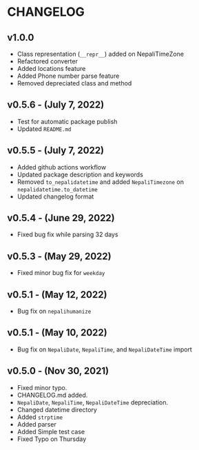 # CHANGELOG

## v1.0.0 
- Class representation (`__repr__`) added on NepaliTimeZone
- Refactored converter
- Added locations feature
- Added Phone number parse feature
- Removed depreciated class and method

## v0.5.6 - (July 7, 2022)
- Test for automatic package publish
- Updated `README.md`

## v0.5.5 - (July 7, 2022)
- Added github actions workflow
- Updated package description and keywords
- Removed `to_nepalidatetime` and added `NepaliTimezone` on `nepalidatetime.to_datetime`
- Updated changelog format

## v0.5.4 - (June 29, 2022)
- Fixed bug fix while parsing 32 days

## v0.5.3 - (May 29, 2022)
- Fixed minor bug fix for `weekday`

## v0.5.1 - (May 12, 2022)
- Bug fix on `nepalihumanize`

## v0.5.1 - (May 10, 2022)
- Bug fix on `NepaliDate`, `NepaliTime`, and `NepaliDateTime` import

## v0.5.0 - (Nov 30, 2021)
- Fixed minor typo.
- CHANGELOG.md added.
- `NepaliDate`, `NepaliTime`, `NepaliDateTime` depreciation.
- Changed datetime directory
- Added `strptime`
- Added parser
- Added Simple test case
- Fixed Typo on Thursday
